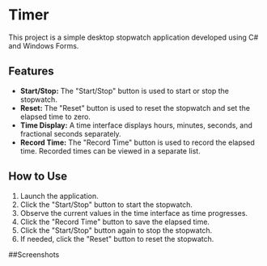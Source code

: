 # Timer
This project is a simple desktop stopwatch application developed using C# and Windows Forms.

## Features
- **Start/Stop:** The "Start/Stop" button is used to start or stop the stopwatch.
- **Reset:** The "Reset" button is used to reset the stopwatch and set the elapsed time to zero.
- **Time Display:** A time interface displays hours, minutes, seconds, and fractional seconds separately.
- **Record Time:** The "Record Time" button is used to record the elapsed time. Recorded times can be viewed in a separate list.

## How to Use
1. Launch the application.
2. Click the "Start/Stop" button to start the stopwatch.
3. Observe the current values in the time interface as time progresses.
4. Click the "Record Time" button to save the elapsed time.
5. Click the "Start/Stop" button again to stop the stopwatch.
6. If needed, click the "Reset" button to reset the stopwatch.

##Screenshots

